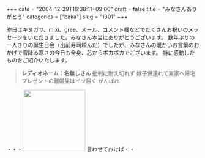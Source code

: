 +++
date = "2004-12-29T16:38:11+09:00"
draft = false
title = "みなさんありがとう"
categories = ["baka"]
slug = "1301"
+++

昨日はキヌガサ、mixi、gree、メール、コメント欄などでたくさんお祝いのメッセージをいただきました。みなさん本当にありがとうございます。
数年ぶりの一人きりの誕生日会（出前寿司頼んだ）でしたが、みなさんの暖かいお言葉のおかげで雪降る寒さの今日も全身、芯からポカポカでございます。
特に感動したものをご紹介いたします。
<blockquote><b>レディオネーム：名無しさん</b>
批判に耐え切れず
嫁子供連れて実家へ帰宅
プレゼントの離婚届はイツ届く
がんばれ</blockquote>
・・・
<img src="http://ieiriblog.jugem.jp/?image=4098" width="160"  alt="" class="pict" />
言わせておけば・・
